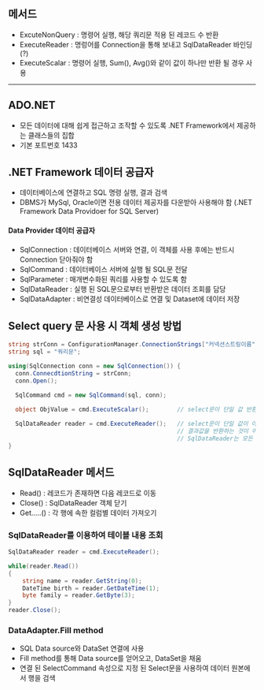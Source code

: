 
## 메서드
- ExcuteNonQuery : 명령어 실행, 해당 쿼리문 적용 된 레코드 수 반환
- ExecuteReader : 명렁어를 Connection을 통해 보내고 SqlDataReader 바인딩 (?)
- ExecuteScalar : 명령어 실행, Sum(), Avg()와 같이 값이 하나만 반환 될 경우 사용

---
## ADO.NET
- 모든 데이터에 대해 쉽게 접근하고 조작할 수 있도록 .NET Framework에서 제공하는 클래스들의 집합
- 기본 포트번호 1433


## .NET Framework 데이터 공급자
- 데이터베이스에 연결하고 SQL 명령 실행, 결과 검색
- DBMS가 MySql, Oracle이면 전용 데이터 제공자를 다운받아 사용해야 함 (.NET Framework Data Providoer for SQL Server)

#### Data Provider 데이터 공급자
- SqlConnection : 데이터베이스 서버와 연결, 이 객체를 사용 후에는 반드시 Connection 닫아줘야 함
- SqlCommand : 데이터베이스 서버에 실행 될 SQL문 전달
- SqlParameter : 매개변수화된 쿼리를 사용할 수 있도록 함
- SqlDataReader : 실행 된 SQL문으로부터 반환받은 데이터 조회를 담당
- SqlDataAdapter : 비연결성 데이터베이스로 연결 및 Dataset에 데이터 저장

## Select query 문 사용 시 객체 생성 방법
```C#
string strConn = ConfigurationManager.ConnectionStrings["커넥션스트링이름"].ConnectionString;
string sql = "쿼리문";

using(SqlConnection conn = new SqlConnection()) {
  conn.ConnecdtionString = strConn;
  conn.Open();

  SqlCommand cmd = new SqlCommand(sql, conn);

  object ObjValue = cmd.ExecuteScalar();        // select문이 단일 값 반환할 때 
  
  SqlDataReader reader = cmd.ExecuteReader();   // select문이 단일 값이 아닌 그 밖의 모든 쿼리 실행
                                                // 결과값을 반환하는 것이 아니라 SqlDataReader 타입의 인스턴스 반환
												// SqlDataReader는 모든 select문 결과를 담고 있는 것이 아니라 Read메서드 호출 할 때 마다 DB에서 현재 행에 대한 값을 읽어온다(SqlConnection 객체가 연결 된 상태에서만)
}
```

## SqlDataReader 메서드
- Read() : 레코드가 존재하면 다음 레코드로 이동
- Close() : SqlDataReader 객체 닫기
- Get.....() : 각 행에 속한 컬럼별 데이터 가져오기


### SqlDataReader를 이용하여 테이블 내용 조회
```C#
SqlDataReader reader = cmd.ExecuteReader();

while(reader.Read())
{
	string name = reader.GetString(0);
	DateTime birth = reader.GetDateTime(1);
	byte family = reader.GetByte(3);
}
reader.Close();
```

### DataAdapter.Fill method
- SQL Data source와 DataSet 연결에 사용
- Fill method를 통해 Data source를 얻어오고, DataSet을 채움
- 연결 된 SelectCommand 속성으로 지정 된 Select문을 사용하여 데이터 원본에서 행을 검색

